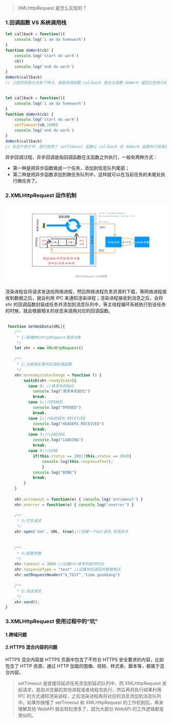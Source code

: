 > XMLHttpRequest 是怎么实现的？

### 1.回调函数 VS 系统调用栈

```javascript
let callback = function(){
    console.log('i am do homework')
}
function doWork(cb) {
    console.log('start do work')
    cb()
    console.log('end do work')
}
doWork(callback)
// 上面的回调方法有个特点，就是回调函数 callback 是在主函数 doWork 返回之前执行的，我们把这个回调过程称为同步回调。
```

```javascript

let callback = function(){
    console.log('i am do homework')
}
function doWork(cb) {
    console.log('start do work')
    setTimeout(cb,1000)   
    console.log('end do work')
}
doWork(callback)
// 在这个例子中，我们使用了 setTimeout 函数让 callback 在 doWork 函数执行结束后，又延时了 1 秒再执行，这次 callback 并没有在主函数 doWork 内部被调用，我们把这种回调函数在主函数外部执行的过程称为异步回调。
```

异步回调过程，异步回调是指回调函数在主函数之外执行，一般有两种方式：

- 第一种是把异步函数做成一个任务，添加到信息队列尾部；
- 第二种是把异步函数添加到微任务队列中，这样就可以在当前任务的末尾处执行微任务了。

### 2.XMLHttpRequest 运作机制

![image-20211217212825800](../../../image/image-20211217212825800.png)

渲染进程会将请求发送给网络进程，然后网络进程负责资源的下载，等网络进程接收到数据之后，就会利用 IPC 来通知渲染进程；渲染进程接收到消息之后，会将 xhr 的回调函数封装成任务并添加到消息队列中，等主线程循环系统执行到该任务的时候，就会根据相关的状态来调用对应的回调函数。

```javascript

 function GetWebData(URL){
    /**
     * 1:新建XMLHttpRequest请求对象
     */
    let xhr = new XMLHttpRequest()

    /**
     * 2:注册相关事件回调处理函数 
     */
    xhr.onreadystatechange = function () {
        switch(xhr.readyState){
          case 0: //请求未初始化
            console.log("请求未初始化")
            break;
          case 1://OPENED
            console.log("OPENED")
            break;
          case 2://HEADERS_RECEIVED
            console.log("HEADERS_RECEIVED")
            break;
          case 3://LOADING  
            console.log("LOADING")
            break;
          case 4://DONE
            if(this.status == 200||this.status == 304){
                console.log(this.responseText);
                }
            console.log("DONE")
            break;
        }
    }

    xhr.ontimeout = function(e) { console.log('ontimeout') }
    xhr.onerror = function(e) { console.log('onerror') }

    /**
     * 3:打开请求
     */
    xhr.open('Get', URL, true);//创建一个Get请求,采用异步


    /**
     * 4:配置参数
     */
    xhr.timeout = 3000 //设置xhr请求的超时时间
    xhr.responseType = "text" //设置响应返回的数据格式
    xhr.setRequestHeader("X_TEST","time.geekbang")

    /**
     * 5:发送请求
     */
    xhr.send();
}
```

### 3.XMLHttpRequest 使用过程中的“坑”

#### 1.跨域问题

#### 2.HTTPS 混合内容的问题

HTTPS 混合内容是 HTTPS 页面中包含了不符合 HTTPS 安全要求的内容，比如包含了 HTTP 资源，通过 HTTP 加载的图像、视频、样式表、脚本等，都属于混合内容。

> setTimeout 是直接将延迟任务添加到延迟队列中，而 XMLHttpRequest 发起请求，是由浏览器的其他进程或者线程去执行，然后再将执行结果利用 IPC 的方式通知渲染进程，之后渲染进程再将对应的消息添加到消息队列中。如果你搞懂了 setTimeout 和 XMLHttpRequest 的工作机制后，再来理解其他 WebAPI 就会轻松很多了，因为大部分 WebAPI 的工作逻辑都是类似的。

















